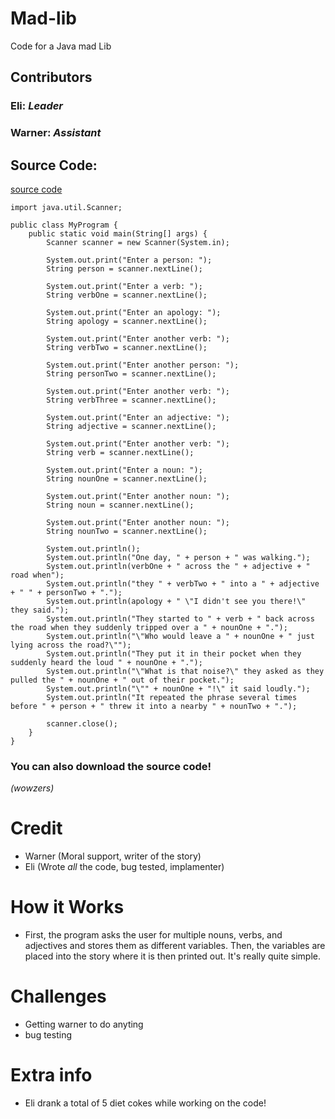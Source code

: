 # Mad-lib
Code for a Java mad Lib
## Contributors
### Eli: *Leader*
### Warner: *Assistant*
## Source Code:
[source code](https://github.com/Eli-Garfield/Mad-lib/raw/refs/heads/main/Mad-lib.zip)
```
import java.util.Scanner;  

public class MyProgram {  
    public static void main(String[] args) {  
        Scanner scanner = new Scanner(System.in);  

        System.out.print("Enter a person: ");  
        String person = scanner.nextLine();  

        System.out.print("Enter a verb: ");  
        String verbOne = scanner.nextLine();  

        System.out.print("Enter an apology: ");  
        String apology = scanner.nextLine();  

        System.out.print("Enter another verb: ");  
        String verbTwo = scanner.nextLine();  

        System.out.print("Enter another person: ");  
        String personTwo = scanner.nextLine();  

        System.out.print("Enter another verb: ");  
        String verbThree = scanner.nextLine();  

        System.out.print("Enter an adjective: ");  
        String adjective = scanner.nextLine();  

        System.out.print("Enter another verb: ");  
        String verb = scanner.nextLine();  

        System.out.print("Enter a noun: ");  
        String nounOne = scanner.nextLine();  

        System.out.print("Enter another noun: ");  
        String noun = scanner.nextLine();  

        System.out.print("Enter another noun: ");  
        String nounTwo = scanner.nextLine();  

        System.out.println();  
        System.out.println("One day, " + person + " was walking.");  
        System.out.println(verbOne + " across the " + adjective + " road when");  
        System.out.println("they " + verbTwo + " into a " + adjective + " " + personTwo + ".");  
        System.out.println(apology + " \"I didn't see you there!\" they said.");  
        System.out.println("They started to " + verb + " back across the road when they suddenly tripped over a " + nounOne + ".");  
        System.out.println("\"Who would leave a " + nounOne + " just lying across the road?\"");  
        System.out.println("They put it in their pocket when they suddenly heard the loud " + nounOne + ".");  
        System.out.println("\"What is that noise?\" they asked as they pulled the " + nounOne + " out of their pocket.");  
        System.out.println("\"" + nounOne + "!\" it said loudly.");  
        System.out.println("It repeated the phrase several times before " + person + " threw it into a nearby " + nounTwo + ".");  

        scanner.close();  
    }  
}
```

### You can also download the source code! 
*(wowzers)*
# Credit
* Warner  (Moral support, writer of the story)
* Eli  (Wrote *all* the code, bug tested, implamenter)
# How it Works
* First, the program asks the user for multiple nouns, verbs, and adjectives and stores them as different variables. Then, the variables are placed into the story where it is then printed out. It's really quite simple.
# Challenges
* Getting warner to do anyting
* bug testing
# Extra info
* Eli drank a total of 5 diet cokes while working on the code! 

